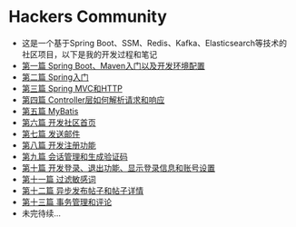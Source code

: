 # Hackers Community
* 这是一个基于Spring Boot、SSM、Redis、Kafka、Elasticsearch等技术的社区项目，以下是我的开发过程和笔记
* [第一篇 Spring Boot、Maven入门以及开发环境配置](https://lizehao.info/第一篇Spring-Boot、Maven入门以及开发环境配置/)
* [第二篇 Spring入门](https://lizehao.info/第二篇-Spring入门/)
* [第三篇 Spring MVC和HTTP](https://lizehao.info/%E7%AC%AC%E4%B8%89%E7%AF%87-Spring-MVC%E5%92%8CHTTP/)
* [第四篇 Controller层如何解析请求和响应](https://lizehao.info/%E7%AC%AC%E5%9B%9B%E7%AF%87-Controller%E5%B1%82%E5%A6%82%E4%BD%95%E8%A7%A3%E6%9E%90%E8%AF%B7%E6%B1%82%E5%92%8C%E5%93%8D%E5%BA%94/)
* [第五篇 MyBatis](https://lizehao.info/第五篇-MyBatis/)
* [第六篇 开发社区首页](https://lizehao.info/%E7%AC%AC%E5%85%AD%E7%AF%87-%E5%BC%80%E5%8F%91%E7%A4%BE%E5%8C%BA%E9%A6%96%E9%A1%B5/)
* [第七篇 发送邮件](https://lizehao.info/%E7%AC%AC%E4%B8%83%E7%AF%87-%E5%8F%91%E9%80%81%E9%82%AE%E4%BB%B6/)
* [第八篇 开发注册功能](https://lizehao.info/%E7%AC%AC%E5%85%AB%E7%AF%87-%E5%BC%80%E5%8F%91%E6%B3%A8%E5%86%8C%E5%8A%9F%E8%83%BD/)
* [第九篇 会话管理和生成验证码](https://lizehao.info/第九篇-会话管理和生成验证码/)
* [第十篇 开发登录、退出功能、显示登录信息和账号设置](https://lizehao.info/%E7%AC%AC%E5%8D%81%E7%AF%87-%E5%BC%80%E5%8F%91%E7%99%BB%E5%BD%95%E3%80%81%E9%80%80%E5%87%BA%E5%8A%9F%E8%83%BD%E3%80%81%E6%98%BE%E7%A4%BA%E7%99%BB%E5%BD%95%E4%BF%A1%E6%81%AF%E5%92%8C%E8%B4%A6%E5%8F%B7%E8%AE%BE%E7%BD%AE/)
* [第十一篇 过滤敏感词](https://lizehao.info/%E7%AC%AC%E5%8D%81%E4%B8%80%E7%AF%87-%E8%BF%87%E6%BB%A4%E6%95%8F%E6%84%9F%E8%AF%8D/)
* [第十二篇 异步发布帖子和帖子详情](https://lizehao.info/%E7%AC%AC%E5%8D%81%E4%BA%8C%E7%AF%87-%E5%BC%82%E6%AD%A5%E5%8F%91%E5%B8%83%E5%B8%96%E5%AD%90%E5%92%8C%E5%B8%96%E5%AD%90%E8%AF%A6%E6%83%85/)
* [第十三篇 事务管理和评论](https://lizehao.info/%E7%AC%AC%E5%8D%81%E4%B8%89%E7%AF%87-%E4%BA%8B%E5%8A%A1%E7%AE%A1%E7%90%86%E5%92%8C%E8%AF%84%E8%AE%BA/)
* 未完待续...

